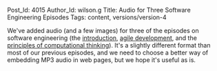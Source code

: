 Post_Id: 4015
Author_Id: wilson.g
Title: Audio for Three Software Engineering Episodes
Tags: content, versions/version-4

<p>We've added audio (and a few images) for three of the episodes on software engineering (the <a href="/4_0/softeng/intro.html">introduction</a>, <a href="/4_0/softeng/agile.html">agile development</a>, and the <a href="/4_0/softeng/principles.html">principles of computational thinking</a>). It's a slightly different format than most of our previous episodes, and we need to choose a better way of embedding MP3 audio in web pages, but we hope it's useful as is.</p>
